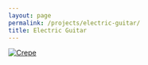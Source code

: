 ```yaml
---
layout: page
permalink: /projects/electric-guitar/
title: Electric Guitar
---
```


[![Crepe](https://s3-media3.fl.yelpcdn.com/bphoto/cQ1Yoa75m2yUFFbY2xwuqw/348s.jpg)](https://s3-media3.fl.yelpcdn.com/bphoto/cQ1Yoa75m2yUFFbY2xwuqw/348s.jpg)


<script src="https://embed.github.com/view/3d/elizhyu/elizhyu.github.io/master/model/electric-guitar/body.stl" width="100%"></script>